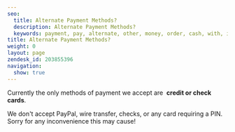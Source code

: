 ```yaml
---
seo:
  title: Alternate Payment Methods?
  description: Alternate Payment Methods?
  keywords: payment, pay, alternate, other, money, order, cash, with, invoicing, quarterly, check
title: Alternate Payment Methods?
weight: 0
layout: page
zendesk_id: 203855396
navigation:
  show: true
---
```


Currently&nbsp;the only methods of payment we accept are&nbsp; **credit or check cards**.

We don't accept PayPal, wire transfer, checks, or any card requiring a PIN.  
Sorry for any inconvenience this may cause!
